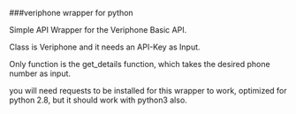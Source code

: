 ###veriphone wrapper for python

Simple API Wrapper for the Veriphone Basic API.

Class is Veriphone and it needs an API-Key as Input.

Only function is the get_details function, which takes the desired phone number as input.

you will need requests to be installed for this wrapper to work, optimized for python 2.8, but it should work with python3 also.
